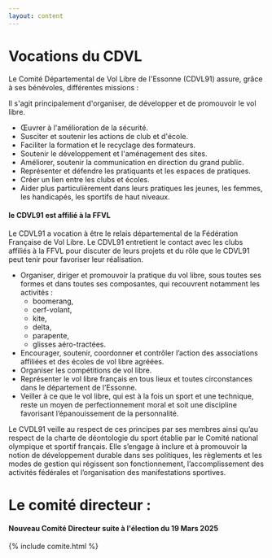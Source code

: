 ```yaml
---
layout: content
---
```

# Vocations du CDVL

Le Comité Départemental de Vol Libre de l'Essonne (CDVL91) assure, grâce à ses bénévoles, différentes missions :

Il s'agit principalement d'organiser, de développer et de promouvoir le vol libre.

* Œuvrer à l'amélioration de la sécurité.
* Susciter et soutenir les actions de club et d'école.
* Faciliter la formation et le recyclage des formateurs.
* Soutenir le développement et l'aménagement des sites.
* Améliorer, soutenir la communication en direction du grand public.
* Représenter et défendre les pratiquants et les espaces de pratiques.
* Créer un lien entre les clubs et écoles.
* Aider plus particulièrement dans leurs pratiques les jeunes, les femmes, les handicapés, les sportifs de haut niveaux.

#### le CDVL91 est affilié à la FFVL

Le CDVL91 a vocation à être le relais départemental de la Fédération
Française de Vol Libre. Le CDVL91 entretient le contact avec les clubs affiliés à la FFVL pour discuter de leurs projets
et du rôle que le CDVL91 peut tenir pour favoriser leur réalisation.

* Organiser, diriger et promouvoir la pratique du vol libre, sous toutes ses formes et dans toutes ses composantes,
  qui recouvrent notamment les activités :
  - boomerang,
  - cerf-volant,
  - kite,
  - delta,
  - parapente,
  - glisses aéro-tractées.
* Encourager, soutenir, coordonner et contrôler l’action des associations affiliées et des écoles de vol libre agréées.
* Organiser les compétitions de vol libre.
* Représenter le vol libre français en tous lieux et toutes circonstances dans le département de l’Essonne.
* Veiller à ce que le vol libre, qui est à la fois un sport et une technique, reste un moyen de perfectionnement moral
  et soit une discipline favorisant l’épanouissement de la personnalité.

Le CVDL91 veille au respect de ces principes par ses membres ainsi qu’au respect de la charte de déontologie du sport
établie par le Comité national olympique et sportif français. Elle s’engage à inclure et à promouvoir la notion de
développement durable dans ses politiques, les règlements et les modes de gestion qui régissent son fonctionnement,
l’accomplissement des activités fédérales et l’organisation des manifestations sportives.

# Le comité directeur : 
#### Nouveau Comité Directeur suite à l'élection du 19 Mars 2025


{% include comite.html %}
